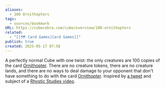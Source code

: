 ```yaml
---
aliases:
  - 100 Ornithopters
tags:
  - sources/bookmark
URL: https://cubecobra.com/cube/overview/100-ornithopters
related:
  - "[[🗺️ Card Games|Card Games]]"
publish: true
created: 2025-05-17 07:58
---
```


A perfectly normal Cube with one twist: the only creatures are 100 copies of the card [Ornithopter](https://cubecobra.com/tool/card/Ornithopter). There are no creature tokens, there are no creature lands, and there are no ways to deal damage to your opponent that don't have something to do with the card [Ornithopter](https://cubecobra.com/tool/card/Ornithopter). Inspired by [a tweet](https://cubecobra.com/leave?url=https%3A%2F%2Fx.com%2Frmorganslade%2Fstatus%2F1716838441856782515%3Fs%3D20) and subject of a [Rhystic Studies video](https://cubecobra.com/leave?url=https%3A%2F%2Fwww.youtube.com%2Fwatch%3Fv%3DPddm1gbBuWE).